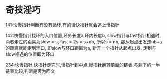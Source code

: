 # 奇技淫巧
141:快慢指针判断有没有循环,有的话快指针就会追上慢指针

142:快慢指针找环的入口位置,环外长度a,环内长度b, slow指针与fast指针相遇时, 两者走过的距离为slow = s, fast = 2s = s+nb, 所以s = nb, 
那从起点出发走nb+a的距离就能走到环口, 即slow与环口距离为a, 新开一个指针从起点出发, 走到与slow相遇的位置即为环口

234:快慢指针,快指针走完时,慢指针到中点,慢指针翻转前面的链表,与剩下的一半链表比较,判断是否为回文

